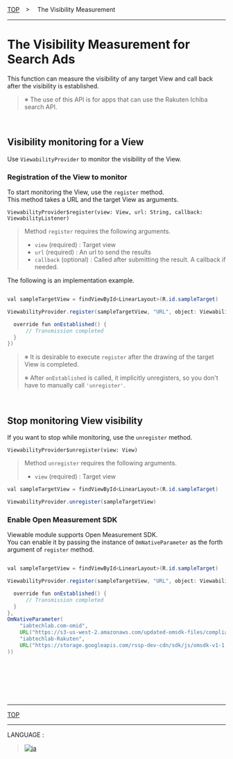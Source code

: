 [TOP](/README.md#top)　>　 The Visibility Measurement

---

# The Visibility Measurement for Search Ads

This function can measure the visibility of any target View and call back after the visibility is established.
<br>

> ※ The use of this API is for apps that can use the Rakuten Ichiba search API.

<br>

## Visibility monitoring for a View

Use `ViewabilityProvider` to monitor the visibility of the View.

### Registration of the View to monitor

To start monitoring the View, use the `register` method.<br>
This method takes a URL and the target View as arguments.

`ViewabilityProvider$register(view: View, url: String, callback: ViewabilityListener)`

> Method `register` requires the following arguments.<br>
>
> - `view` (required) : Target view
> - `url` (required) : An url to send the results
> - `callback` (optional) : Called after submitting the result. A callback if needed.

The following is an implementation example.

```java

val sampleTargetView = findViewById<LinearLayout>(R.id.sampleTarget)

ViewabilityProvider.register(sampleTargetView, "URL", object: ViewabilityListener {

  override fun onEstablished() {
      // Transmission completed
  }
})
```

> ※ It is desirable to execute `register` after the drawing of the target View is completed.
>
> ※ After `onEstablished` is called, it implicitly unregisters, so you don't have to manually call `'unregister'`.

<br>

## Stop monitoring View visibility

If you want to stop while monitoring, use the `unregister` method.

`ViewabilityProvider$unregister(view: View)`

> Method `unregister` requires the following arguments.<br>
>
> - `view` (required) : Target view

```java
val sampleTargetView = findViewById<LinearLayout>(R.id.sampleTarget)

ViewabilityProvider.unregister(sampleTargetView)

```

### Enable Open Measurement SDK

Viewable module supports Open Measurement SDK. <br>
You can enable it by passing the instance of `OmNativeParameter` as the forth argument of `register` method.

```java

val sampleTargetView = findViewById<LinearLayout>(R.id.sampleTarget)

ViewabilityProvider.register(sampleTargetView, "URL", object: ViewabilityListener {

  override fun onEstablished() {
      // Transmission completed
  }
},
OmNativeParameter(
    "iabtechlab.com-omid",
    URL("https://s3-us-west-2.amazonaws.com/updated-omsdk-files/compliance-js/omid-validation-verification-script-v1-RAKUTEN-03142023.js"),
    "iabtechlab-Rakuten",
    URL("https://storage.googleapis.com/rssp-dev-cdn/sdk/js/omsdk-v1-1.4.3.js")
))

```

<br><br><br><br><br>

---

[TOP](/README.md#top)

---

LANGUAGE :

> [![ja](/doc/img/lang/ja.png)](/doc/ja/viewability/README.md)
